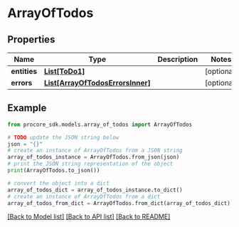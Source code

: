# ArrayOfTodos


## Properties

Name | Type | Description | Notes
------------ | ------------- | ------------- | -------------
**entities** | [**List[ToDo1]**](ToDo1.md) |  | [optional] 
**errors** | [**List[ArrayOfTodosErrorsInner]**](ArrayOfTodosErrorsInner.md) |  | [optional] 

## Example

```python
from procore_sdk.models.array_of_todos import ArrayOfTodos

# TODO update the JSON string below
json = "{}"
# create an instance of ArrayOfTodos from a JSON string
array_of_todos_instance = ArrayOfTodos.from_json(json)
# print the JSON string representation of the object
print(ArrayOfTodos.to_json())

# convert the object into a dict
array_of_todos_dict = array_of_todos_instance.to_dict()
# create an instance of ArrayOfTodos from a dict
array_of_todos_from_dict = ArrayOfTodos.from_dict(array_of_todos_dict)
```
[[Back to Model list]](../README.md#documentation-for-models) [[Back to API list]](../README.md#documentation-for-api-endpoints) [[Back to README]](../README.md)


